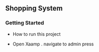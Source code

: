## Shopping System 

### Getting Started 

- How to run this project 

* Open Xaamp . navigate to admin press